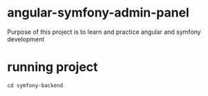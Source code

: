 # angular-symfony-admin-panel

Purpose of this project is to learn and practice angular and symfony development

# running project

`cd symfony-backend`
